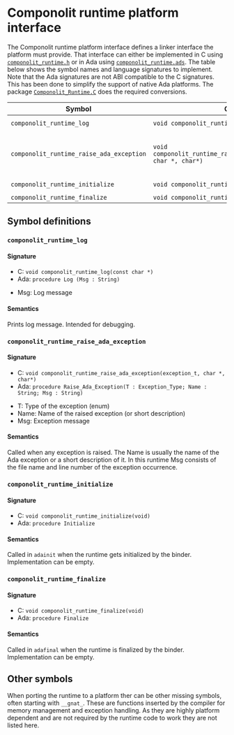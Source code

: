 # Componolit runtime platform interface

The Componolit runtime platform interface defines a linker interface the platform must provide.
That interface can either be implemented in C using [`componolit_runtime.h`](../platform/componolit_runtime.h) or in Ada using [`componolit_runtime.ads`](../platform/componolit_runtime.ads).
The table below shows the symbol names and language signatures to implement.
Note that the Ada signatures are not ABI compatible to the C signatures.
This has been done to simplify the support of native Ada platforms.
The package [`Componolit_Runtime.C`](../platform/componolit_runtime-c.ads) does the required conversions.

| Symbol                                   | C signature                                                               | Ada signature                                                                     |
|------------------------------------------|---------------------------------------------------------------------------|-----------------------------------------------------------------------------------|
| `componolit_runtime_log`                 | `void componolit_runtime_log(char *)`                                     | `procedure Log (Msg : String)`                                                    |
| `componolit_runtime_raise_ada_exception` | `void componolit_runtime_raise_ada_exception(exception_t, char *, char*)` | `procedure Raise_Ada_Exception (T : Exception_Type; Name : String; Msg : String)` |
| `componolit_runtime_initialize`          | `void componolit_runtime_initialize(void)`                                | `procedure Initialize`                                                            |
| `componolit_runtime_finalize`            | `void componolit_runtime_finalize(void)`                                  | `procedure Finalize`                                                              |


## Symbol definitions

### `componolit_runtime_log`

#### Signature

 - C: `void componolit_runtime_log(const char *)`
 - Ada: `procedure Log (Msg : String)`

 * Msg: Log message

#### Semantics

Prints log message. Intended for debugging.

### `componolit_runtime_raise_ada_exception`

#### Signature

 - C: `void componolit_runtime_raise_ada_exception(exception_t, char *, char*)`
 - Ada: `procedure Raise_Ada_Exception(T : Exception_Type; Name : String; Msg : String)`

 * T: Type of the exception (enum)
 * Name: Name of the raised exception (or short description)
 * Msg: Exception message

#### Semantics

Called when any exception is raised. The Name is usually the name of the Ada exception or a short description of it. In this runtime Msg consists of the file name and line number of the exception occurrence.

### `componolit_runtime_initialize`

#### Signature

 - C: `void componolit_runtime_initialize(void)`
 - Ada: `procedure Initialize`

#### Semantics

Called in `adainit` when the runtime gets initialized by the binder.
Implementation can be empty.

### `componolit_runtime_finalize`

#### Signature

 - C: `void componolit_runtime_finalize(void)`
 - Ada: `procedure Finalize`

#### Semantics

Called in `adafinal` when the runtime is finalized by the binder.
Implementation can be empty.

## Other symbols

When porting the runtime to a platform ther can be other missing symbols, often starting with `__gnat_`.
These are functions inserted by the compiler for memory management and exception handling.
As they are highly platform dependent and are not required by the runtime code to work they are not listed here.

